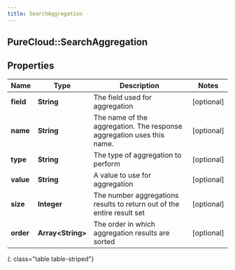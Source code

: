 ```yaml
---
title: SearchAggregation
---
```

## PureCloud::SearchAggregation

## Properties

|Name | Type | Description | Notes|
|------------ | ------------- | ------------- | -------------|
| **field** | **String** | The field used for aggregation | [optional] |
| **name** | **String** | The name of the aggregation. The response aggregation uses this name. | [optional] |
| **type** | **String** | The type of aggregation to perform | [optional] |
| **value** | **String** | A value to use for aggregation | [optional] |
| **size** | **Integer** | The number aggregations results to return out of the entire result set | [optional] |
| **order** | **Array&lt;String&gt;** | The order in which aggregation results are sorted | [optional] |
{: class="table table-striped"}


